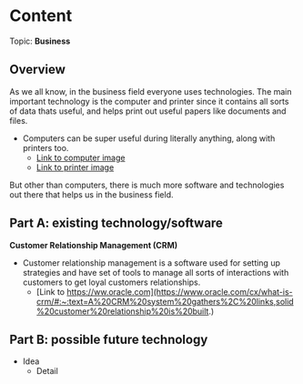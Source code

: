 # Content
Topic: **Business**

## Overview
As we all know, in the business field everyone uses technologies. The main important technology is the computer and printer since it contains all sorts of data thats useful, and helps print out useful papers like documents and files.
* Computers can be super useful during literally anything, along with printers too.
  *  [Link to computer image](https://www.publicdomainpictures.net/en/view-image.php?image=150549&picture=desktop-computer-pc)
  *  [Link to printer image](https://freerangestock.com/photos/136437/side-view-of-a-printer.html)
  
But other than computers, there is much more software and technologies out there that helps us in the business field. 

## Part A: existing technology/software
**Customer Relationship Management (CRM)**

  * Customer relationship management is a software used for setting up strategies and have set of tools to manage all sorts of interactions with customers to get loyal customers relationships.
    * [Link to https://ww.oracle.com](https://www.oracle.com/cx/what-is-crm/#:~:text=A%20CRM%20system%20gathers%2C%20links,solid%20customer%20relationship%20is%20built.)

## Part B: possible future technology
* Idea
  * Detail
